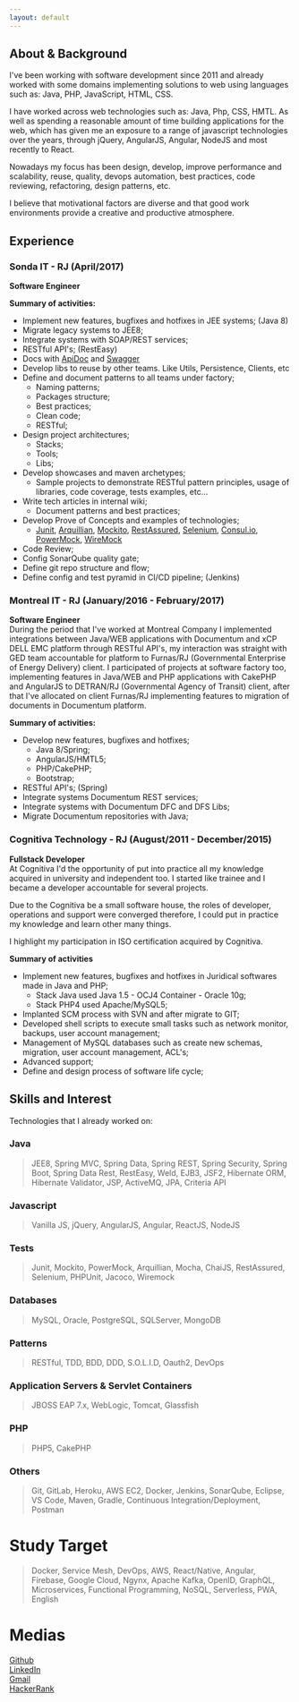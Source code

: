 ```yaml
---
layout: default
---
```

## About & Background
I've been working with software development since 2011 and already worked with some domains implementing solutions to web using languages such as: Java, PHP, JavaScript, HTML, CSS.

I have worked across web technologies such as: Java, Php, CSS, HMTL. As well as spending a reasonable amount of time building applications for the web, which has given me an exposure to a range of javascript technologies over the years, through jQuery, AngularJS, Angular, NodeJS and most recently to React. 

Nowadays my focus has been design, develop, improve performance and scalability, reuse, quality, devops automation, best practices, code reviewing, refactoring, design patterns, etc.

I believe that motivational factors are diverse and that good work environments provide a creative and productive atmosphere.

## Experience
### Sonda IT - RJ (April/2017)
**Software Engineer**

**Summary of activities:**
* Implement new features, bugfixes and hotfixes in JEE systems; (Java 8)
* Migrate legacy systems to JEE8;
* Integrate systems with SOAP/REST services;
* RESTful API's; (RestEasy)
* Docs with [ApiDoc](http://apidocjs.com/) and [Swagger](https://swagger.io/)
* Develop libs to reuse by other teams. Like Utils, Persistence, Clients, etc
* Define and document patterns to all teams under factory;
    * Naming patterns;
    * Packages structure;
    * Best practices;
    * Clean code;
    * RESTful;
* Design project architectures;
    * Stacks;
    * Tools;
    * Libs;
* Develop showcases and maven archetypes;
    * Sample projects to demonstrate RESTful pattern principles, usage of libraries, code coverage, tests examples, etc...
* Write tech articles in internal wiki;
    * Document patterns and best practices;
* Develop Prove of Concepts and examples of technologies;
    * [Junit](https://junit.org/junit5/), [Arquillian](http://arquillian.org/), [Mockito](https://site.mockito.org/), [RestAssured](http://rest-assured.io/), [Selenium](https://www.seleniumhq.org/), [Consul.io](https://www.consul.io/), [PowerMock](https://github.com/powermock/powermock), [WireMock](http://wiremock.org/)
* Code Review;
* Config SonarQube quality gate;
* Define git repo structure and flow;
* Define config and test pyramid in CI/CD pipeline; (Jenkins)

### Montreal IT - RJ (January/2016 - February/2017)
**Software Engineer**<br/>
During the period that I've worked at Montreal Company I implemented integrations between Java/WEB applications with Documentum and xCP DELL EMC platform through RESTful API's, my interaction was straight with GED team accountable for platform to Furnas/RJ (Governmental Enterprise of Energy Delivery) client. I participated of projects at software factory too, implementing features in Java/WEB and PHP applications with CakePHP and AngularJS to DETRAN/RJ (Governmental Agency of Transit) client, after that I've allocated on client Furnas/RJ  implementing features to migration of documents in Documentum platform.

**Summary of activities:**
* Develop new features, bugfixes and hotfixes;
    * Java 8/Spring;
    * AngularJS/HMTL5;
    * PHP/CakePHP;
    * Bootstrap;
* RESTful API's; (Spring)
* Integrate systems Documentum REST services;
* Integrate systems with Documentum DFC and DFS Libs;
* Migrate Documentum repositories with Java;

### Cognitiva Technology - RJ (August/2011 - December/2015)
**Fullstack Developer**<br/>
At Cognitiva I'd the opportunity of put into practice all my knowledge acquired in university and independent too. I started like trainee and I became a developer accountable for several projects.

Due to the Cognitiva be a small software house, the roles of developer, operations and support were converged therefore, I could put in practice my knowledge and learn other many things.

I highlight my participation in ISO certification acquired by Cognitiva.

**Summary of activities**
- Implement new features, bugfixes and hotfixes in Juridical softwares made in Java and PHP;
    - Stack Java used Java 1.5 - OCJ4 Container - Oracle 10g;
    - Stack PHP4 used Apache/MySQL5;
- Implanted SCM process with SVN and after migrate to GIT;
- Developed shell scripts to execute small tasks such as network monitor, backups, user account management;
- Management of MySQL databases such as create new schemas, migration, user account management, ACL's;
- Advanced support;
- Define and design process of software life cycle;

## Skills and Interest
Technologies that I already worked on:
### Java
> JEE8, Spring MVC, Spring Data, Spring REST, Spring Security, Spring Boot, Spring Data Rest, RestEasy, Weld, EJB3, JSF2, Hibernate ORM, Hibernate Validator, JSP, ActiveMQ, JPA, Criteria API

### Javascript
> Vanilla JS, jQuery, AngularJS, Angular, ReactJS, NodeJS

### Tests
> Junit, Mockito, PowerMock, Arquillian, Mocha, ChaiJS, RestAssured, Selenium, PHPUnit, Jacoco, Wiremock

### Databases
> MySQL, Oracle, PostgreSQL, SQLServer, MongoDB

### Patterns
> RESTful, TDD, BDD, DDD, S.O.L.I.D, Oauth2, DevOps

### Application Servers & Servlet Containers
> JBOSS EAP 7.x, WebLogic, Tomcat, Glassfish

### PHP
> PHP5, CakePHP

### Others
> Git, GitLab, Heroku, AWS EC2, Docker, Jenkins, SonarQube, Eclipse, VS Code, Maven, Gradle, Continuous Integration/Deployment, Postman

# Study Target
> Docker, Service Mesh, DevOps, AWS, React/Native, Angular, Firebase, Google Cloud, Ngynx, Apache Kafka, OpenID, GraphQL, Microservices, Functional Programming, NoSQL, Serverless, PWA, English

# Medias

[Github](https://github.com/filipesoares)<br>
[LinkedIn](https://www.linkedin.com/in/filipesoares/)<br>
[Gmail](mailto://filipesomstd@gmail.com)<br>
[HackerRank](https://www.hackerrank.com/filipesomstd)